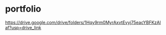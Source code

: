 # portfolio

https://drive.google.com/drive/folders/1Hqy9rm0MyrAxvtEvyj75eacYBFKzAlaf?usp=drive_link
